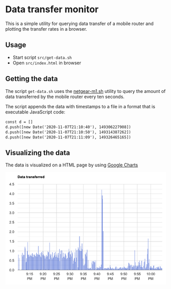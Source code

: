 # Data transfer monitor

This is a simple utility for querying data transfer of a mobile router and plotting the transfer rates in a browser.

## Usage

- Start script `src/get-data.sh`
- Open `src/index.html` in browser

## Getting the data

The script `get-data.sh` uses the [netgear-m1.sh](https://github.com/mtreinik/netgear-m1) utility to query the amount of data transferred by the mobile router every ten seconds.

The script appends the data with timestamps to a file in a format that is executable JavaScript code:

```
const d = []
d.push([new Date('2020-11-07T21:10:40'), 149306227908])
d.push([new Date('2020-11-07T21:10:50'), 149314387262])
d.push([new Date('2020-11-07T21:11:09'), 149326465165])
```

## Visualizing the data

The data is visualized on a HTML page by using [Google Charts](https://developers.google.com/chart)

![example chart](https://raw.githubusercontent.com/mtreinik/data-transfer-monitor/main/docs/data_transferred.png)
